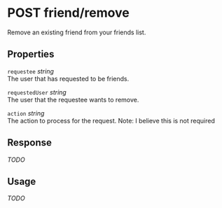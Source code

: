 # <span class="badge badge-light">POST</span> <span class="badge badge-light">friend/remove</span>


Remove an existing friend from your friends list.

## Properties

`requestee` *string*  
The user that has requested to be friends.

`requestedUser` *string*  
The user that the requestee wants to remove.

`action` *string*  
The action to process for the request. Note: I believe this is not required


## Response

*TODO*

## Usage

*TODO*


